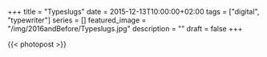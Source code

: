 +++
title =  "Typeslugs"
date = 2015-12-13T10:00:00+02:00
tags = ["digital", "typewriter"]
series = []
featured_image = "/img/2016andBefore/Typeslugs.jpg"
description = ""
draft = false
+++

{{< photopost >}}